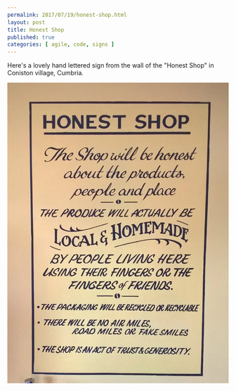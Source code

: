 ```yaml
---
permalink: 2017/07/19/honest-shop.html
layout: post
title: Honest Shop
published: true
categories: [ agile, code, signs ]
---
```


Here's a lovely hand lettered sign from the wall of the "Honest Shop" in Coniston village, Cumbria. 

![honest](/img/posts/honest-shop/coniston-honest-shop.webp)
